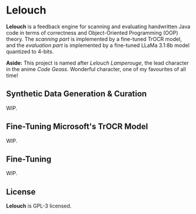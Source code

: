 # Lelouch 

**Lelouch** is a feedback engine for scanning and evaluating handwritten Java code in terms of correctness and Object-Oriented Programming (OOP) theory. The *scanning part* is implemented by a fine-tuned TrOCR model, and the *evaluation part* is implemented by a fine-tuned LLaMa 3.1:8b model quantized to 4-bits.  

**Aside:** This project is named after *Lelouch Lamperouge*, the lead character in the anime *Code Geass*. Wonderful character, one of my favourites of all time!

## Synthetic Data Generation & Curation

WIP.

## Fine-Tuning Microsoft's TrOCR Model

WIP.

## Fine-Tuning 

WIP.

## License

**Lelouch** is GPL-3 licensed.
